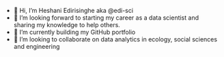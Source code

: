 - 👋 Hi, I’m Heshani Edirisinghe aka @edi-sci
- 👀 I’m looking forward to starting my career as a data scientist and sharing my knowledge to help others.
- 🌱 I’m currently building my GitHub portfolio 
- 💞️ I’m looking to collaborate on data analytics in ecology, social sciences and engineering


<!---
- 📫 Reach me at heshanim.edirisinghe@gmail.com
edi-sci/edi-sci is a ✨ special ✨ repository because its `README.md` (this file) appears on your GitHub profile.
You can click the Preview link to take a look at your changes.
--->
